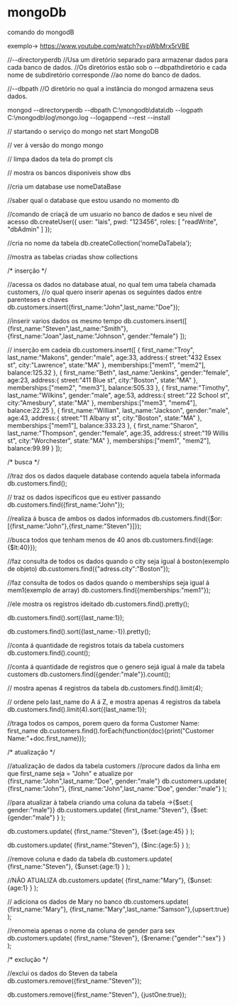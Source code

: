 # mongoDb

comando do mongodB

exemplo-> 
https://www.youtube.com/watch?v=pWbMrx5rVBE

//--directoryperdb
//Usa um diretório separado para armazenar dados para cada banco de dados. 
//Os diretórios estão sob o --dbpathdiretório e cada nome de subdiretório corresponde 
//ao nome do banco de dados.

//--dbpath <path> 
//O diretório no qual a instância do mongod armazena seus dados.

mongod --directoryperdb --dbpath C:\mongodb\data\db --logpath C:\mongodb\log\mongo.log --logappend --rest --install

// startando o serviço do mongo
net start MongoDB

// ver á versão do mongo
mongo

// limpa dados da tela do prompt
cls

// mostra os bancos disponiveis
show dbs

//cria um database
use nomeDataBase

//saber qual o database que estou usando no momento
db

//comando de criaçã de um usuario no banco de dados e seu nivel de acesso
db.createUser({
	user: "lais",
	pwd: "123456",
	roles: [ "readWrite", "dbAdmin" ]
});

//cria no nome da tabela
db.createCollection('nomeDaTabela');

//mostra as tabelas criadas
show collections


/*
	inserção
*/

//acessa os dados no database atual, no qual tem uma tabela chamada customers,
//o qual quero inserir apenas os seguintes dados entre parenteses e chaves
db.customers.insert({first_name:"John",last_name:"Doe"});

//inserir varios dados os mesmo tempo
db.customers.insert([
	{first_name:"Steven",last_name:"Smith"},
	{first_name:"Joan",last_name:"Johnson", gender:"female"}
]);

// inserção em cadeia
db.customers.insert([
	{
		first_name:"Troy",
		last_name:"Makons",
		gender:"male",
		age:33,
		address:{
			street:"432 Essex st",
			city:"Lawrence",
			state:"MA"
		},
		memberships:["mem1", "mem2"],
		balance:125.32
	}, 
	{
		first_name:"Beth",
		last_name:"Jenkins",
		gender:"female",
		age:23,
		address:{
			street:"411 Blue st",
			city:"Boston",
			state:"MA"
		},
		memberships:["mem2", "mem3"],
		balance:505.33
	},
	{
		first_name:"Timothy",
		last_name:"Wilkins",
		gender:"male",
		age:53,
		address:{
			street:"22 School st",
			city:"Amesbury",
			state:"MA"
		},
		memberships:["mem3", "mem4"],
		balance:22.25
	},
	{
		first_name:"Willian",
		last_name:"Jackson",
		gender:"male",
		age:43,
		address:{
			street:"11 Albany st",
			city:"Boston",
			state:"MA"
		},
		memberships:["mem1"],
		balance:333.23
	}, 
	{
		first_name:"Sharon",
		last_name:"Thompson",
		gender:"female",
		age:35,
		address:{
			street:"19 Willis st",
			city:"Worchester",
			state:"MA"
		},
		memberships:["mem1", "mem2"],
		balance:99.99
	}
]);


/*
	busca
*/

//traz dos os dados daquele database contendo aquela tabela informada
db.customers.find();

// traz os dados ispecificos que eu estiver passando
db.customers.find({first_name:"John"});

//realiza á busca de ambos os dados informados
db.customers.find({$or:[{first_name:"John"},{first_name:"Steven"}]});

//busca todos que tenham menos de 40 anos
db.customers.find({age:{$lt:40}});

//faz consulta de todos os dados quando o city seja igual á boston(exemplo de objeto)
db.customers.find({"adress.city":"Boston"});

//faz consulta de todos os dados quando o memberships seja igual á mem1(exemplo de array)
db.customers.find({memberships:"mem1"});

//ele mostra os registros ideitado
db.customers.find().pretty();


db.customers.find().sort({last_name:1});

db.customers.find().sort({last_name:-1}).pretty();

//conta á quantidade de registros totais da tabela customers
db.customers.find().count();

//conta á quantidade de registros que o genero sejá igual á male da tabela customers
db.customers.find({gender:"male"}).count();

// mostra apenas 4 registros da tabela
db.customers.find().limit(4);

// ordene pelo last_name do A á Z, e mostra apenas 4 registros da tabela
db.customers.find().limit(4).sort({last_name:1});

//traga todos os campos, porem quero da forma Customer Name: first_name
db.customers.find().forEach(function(doc){print("Customer Name:"+doc.first_name)});
 
 

/*
	atualização
*/ 
 
//atualização de dados da tabela customers
//procure dados da linha em que first_name seja = "John"
e atualize por {first_name:"John",last_name:"Doe", gender:"male"}
db.customers.update(
	{first_name:"John"},
	{first_name:"John",last_name:"Doe", gender:"male"}
 );
 
//para atualizar á tabela criando uma coluna da tabela ->{$set:{ gender:"male"}}
db.customers.update(
	{first_name:"Steven"},
	{$set:{gender:"male"} }
 );

db.customers.update(
	{first_name:"Steven"},
	{$set:{age:45} }
 );


db.customers.update(
	{first_name:"Steven"},
	{$inc:{age:5} }
 );

 //remove coluna e dado da tabela
db.customers.update(
	{first_name:"Steven"},
	{$unset:{age:1} }
 );


 //NÃO ATUALIZA
db.customers.update(
	{first_name:"Mary"},
	{$unset:{age:1} }
 );

 // adiciona os dados de Mary no banco
db.customers.update(
	{first_name:"Mary"},
	{first_name:"Mary",last_name:"Samson"},{upsert:true}
 );

//renomeia apenas o nome da coluna de gender para sex
db.customers.update(
	{first_name:"Steven"},
	{$rename:{"gender":"sex"} }
 );

 
/*
	exclução
*/
 
//exclui os dados do Steven da tabela
db.customers.remove({first_name:"Steven"});


db.customers.remove({first_name:"Steven"}, {justOne:true});
